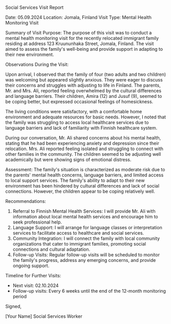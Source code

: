 Social Services Visit Report

Date: 05.09.2024
Location: Jomala, Finland
Visit Type: Mental Health Monitoring Visit

Summary of Visit Purpose:
The purpose of this visit was to conduct a mental health monitoring visit for the recently relocated immigrant family residing at address 123 Kruununhaka Street, Jomala, Finland. The visit aimed to assess the family's well-being and provide support in adapting to their new environment.

Observations During the Visit:

Upon arrival, I observed that the family of four (two adults and two children) was welcoming but appeared slightly anxious. They were eager to discuss their concerns and struggles with adjusting to life in Finland. The parents, Mr. and Mrs. Ali, reported feeling overwhelmed by the cultural differences and language barriers. Their children, Amira (12) and Jusuf (9), seemed to be coping better, but expressed occasional feelings of homesickness.

The living conditions were satisfactory, with a comfortable home environment and adequate resources for basic needs. However, I noted that the family was struggling to access local healthcare services due to language barriers and lack of familiarity with Finnish healthcare system.

During our conversation, Mr. Ali shared concerns about his mental health, stating that he had been experiencing anxiety and depression since their relocation. Mrs. Ali reported feeling isolated and struggling to connect with other families in the community. The children seemed to be adjusting well academically but were showing signs of emotional distress.

Assessment:
The family's situation is characterized as moderate risk due to the parents' mental health concerns, language barriers, and limited access to local support services. The family's ability to adapt to their new environment has been hindered by cultural differences and lack of social connections. However, the children appear to be coping relatively well.

Recommendations:

1. Referral to Finnish Mental Health Services: I will provide Mr. Ali with information about local mental health services and encourage him to seek professional help.
2. Language Support: I will arrange for language classes or interpretation services to facilitate access to healthcare and social services.
3. Community Integration: I will connect the family with local community organizations that cater to immigrant families, promoting social connections and cultural adaptation.
4. Follow-up Visits: Regular follow-up visits will be scheduled to monitor the family's progress, address any emerging concerns, and provide ongoing support.

Timeline for Further Visits:

* Next visit: 02.10.2024
* Follow-up visits: Every 6 weeks until the end of the 12-month monitoring period

Signed,

[Your Name]
Social Services Worker